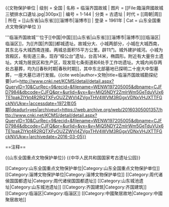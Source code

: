 {{文物保护单位
| 级别 = 全国
| 名称 = 临淄齐国故城
| 图片 = [[File:臨淄齊國故城三號排水口遺址.jpg|300px]]
| 编号 = 1-144
| 分类 = 古遗址
| 时代 = [[周朝|周]]
| 所在 = [[山东省|山东省]][[淄博市|淄博市]]
| 登录 = 1961年
| Cat = 山东全国重点文物保护单位
}}

'''临淄齐国故城'''位于[[中国|中国]][[山东省|山东省]][[淄博市|淄博市]][[临淄区|临淄区]]，为[[齐国|齐国]]都城遗址。故城分大、小城两部分，小城在大城西南，其东北与大城西南连接。两城总面积15平方公里。辟11门。城外建护城河。小城为宫殿区，有街道三条，现存“桓公台”遗址，台高14米，椭圆形。附近有大量夯土遗址。大城为居民区和生产区，现发现七条街道和6处手工作坊遗址。大城内尚存两处古墓葬，均为[[春秋时期|春秋时期]]，其中东北部墓地已探明二十座大中型墓葬，一座大墓已进行发掘。<ref>{{cite web|author=文物|title=临淄齐国故城勘探纪要|url=http://www.cnki.net/KCMS/detail/detail.aspx?QueryID=10&CurRec=9&recid=&filename=WENW197205005&dbname=CJFD7984&dbcode=CJFQ&pr=&urlid=&yx=&v=MjQ5NDY2ZmIrWm5GeTduVUx6TE1pakZlYkt4R2RQTXFvOUZZWVI4ZVgxTHV4WVM3RGgxVDNxVHJXTTFGckNVUkw=|accessdate=1972年05期|deadurl=yes|archiveurl=https://web.archive.org/web/20160305001357/http://www.cnki.net/KCMS/detail/detail.aspx?QueryID=10&CurRec=9&recid=&filename=WENW197205005&dbname=CJFD7984&dbcode=CJFQ&pr=&urlid=&yx=&v=MjQ5NDY2ZmIrWm5GeTduVUx6TE1pakZlYkt4R2RQTXFvOUZZWVI4ZVgxTHV4WVM3RGgxVDNxVHJXTTFGckNVUkw=|archivedate=2016-03-05}}</ref>

==注释==
<references/>

{{山东全国重点文物保护单位}}
{{中华人民共和国国家考古遗址公园}}

[[Category:山东全国重点文物保护单位|Category:山东全国重点文物保护单位]]
[[Category:淄博文物保护单位|Category:淄博文物保护单位]]
[[Category:周代诸侯国国都遗址|Category:周代诸侯国国都遗址]]
[[Category:山东城池遗址|Category:山东城池遗址]]
[[Category:齐国建筑|Category:齐国建筑]]
[[Category:临淄区|Category:临淄区]]
[[Category:中國聚居故地|Category:中國聚居故地]]